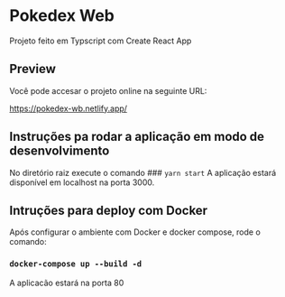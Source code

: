 # Pokedex Web

Projeto feito em Typscript com Create React App

## Preview

Você pode accesar o projeto online na seguinte URL:

https://pokedex-wb.netlify.app/

## Instruções pa rodar a aplicação em modo de desenvolvimento

No diretório raiz execute o comando ### `yarn start`
A aplicação estará disponível em localhost na porta 3000.

## Intruções para deploy com Docker

Após configurar o ambiente com Docker e docker compose, rode o comando:

### `docker-compose up --build -d`

A aplicacão estará na porta 80

